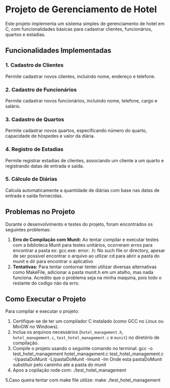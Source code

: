 # Projeto de Gerenciamento de Hotel

Este projeto implementa um sistema simples de gerenciamento de hotel em C, com funcionalidades básicas para cadastrar clientes, funcionários, quartos e estadias.

## Funcionalidades Implementadas

### 1. Cadastro de Clientes
Permite cadastrar novos clientes, incluindo nome, endereço e telefone.

### 2. Cadastro de Funcionários
Permite cadastrar novos funcionários, incluindo nome, telefone, cargo e salário.

### 3. Cadastro de Quartos
Permite cadastrar novos quartos, especificando número do quarto, capacidade de hóspedes e valor da diária.

### 4. Registro de Estadias
Permite registrar estadias de clientes, associando um cliente a um quarto e registrando datas de entrada e saída.

### 5. Cálculo de Diárias
Calcula automaticamente a quantidade de diárias com base nas datas de entrada e saída fornecidas.

## Problemas no Projeto

Durante o desenvolvimento e testes do projeto, foram encontrados os seguintes problemas:

1. **Erro de Compilação com Munit:**
   Ao tentar compilar e executar testes com a biblioteca Munit para testes unitários, ocorreram erros para encontrar a pasta ex: gcc.exe: error: .h: No such file or directory, apesar de ser possivel encontrar o arquivo ao utlizar cd para abrir a pasta do munit e dir para encontrar o aplicativo
2. **Tentativas:**
   Para tentar contornar tentei utilizar diversas alternativas como MakeFile, adicionar a pasta munit.h em um atalho, mas nada funciona. Acredito que o problema seja na minha maquina, pois todo o restante do codigo não da erro.

## Como Executar o Projeto

Para compilar e executar o projeto:

1. Certifique-se de ter um compilador C instalado (como GCC no Linux ou MinGW no Windows).
2. Inclua os arquivos necessários (`hotel_management.h`, `hotel_management.c`, `test_hotel_management.c` e `munit`) no diretório de compilação.
3. Compile o projeto usando o seguinte comando no terminal:
   gcc -o test_hotel_management hotel_management.c test_hotel_management.c -I/pastaDoMunit -L/pastaDoMunit -lmunit -lm
   Onde esta pastaDoMunit substituir pelo caminho ate a pasta do munit
4. Apos a copilação rode com:
   ./test_hotel_management

5.Caso queira tentar com make file utilize:
  make
  ./test_hotel_management
